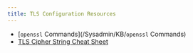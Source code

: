 ```yaml
---
title: TLS Configuration Resources
---
```


* [`openssl` Commands](/Sysadmin/KB/`openssl` Commands)
* [TLS Cipher String Cheat Sheet](https://github.com/OWASP/CheatSheetSeries/blob/master/cheatsheets/TLS_Cipher_String_Cheat_Sheet.md)